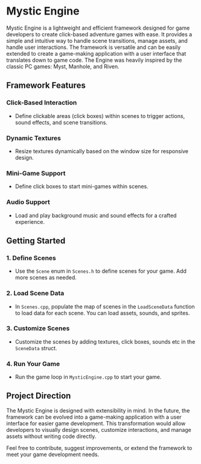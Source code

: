 # Mystic Engine

Mystic Engine is a lightweight and efficient framework designed for game developers to create click-based adventure games with ease. It provides a simple and intuitive way to handle scene transitions, manage assets, and handle user interactions. The framework is versatile and can be easily extended to create a game-making application with a user interface that translates down to game code. The Engine was heavily inspired by the classic PC games: Myst, Manhole, and Riven.

## Framework Features

### Click-Based Interaction

- Define clickable areas (click boxes) within scenes to trigger actions, sound effects, and scene transitions.

### Dynamic Textures

- Resize textures dynamically based on the window size for responsive design.

### Mini-Game Support

- Define click boxes to start mini-games within scenes.

### Audio Support

- Load and play background music and sound effects for a crafted experience.


## Getting Started

### 1. Define Scenes

   - Use the `Scene` enum in `Scenes.h` to define scenes for your game. Add more scenes as needed.

### 2. Load Scene Data

   - In `Scenes.cpp`, populate the map of scenes in the `LoadSceneData` function to load data for each scene. You can load assets, sounds, and sprites.

### 3. Customize Scenes

   - Customize the scenes by adding textures, click boxes, sounds etc in the `SceneData` struct.

### 4. Run Your Game

   - Run the game loop in `MysticEngine.cpp` to start your game.


## Project Direction

The Mystic Engine is designed with extensibility in mind. In the future, the framework can be evolved into a game-making application with a user interface for easier game development. This transformation would allow developers to visually design scenes, customize interactions, and manage assets without writing code directly.

Feel free to contribute, suggest improvements, or extend the framework to meet your game development needs.
